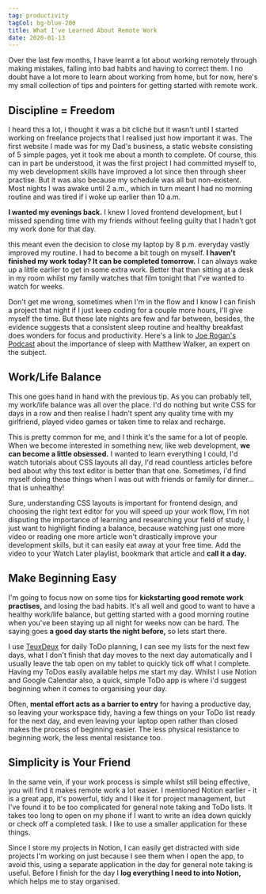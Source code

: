 ```yaml
---
tag: productivity
tagCol: bg-blue-200
title: What I've Learned About Remote Work
date: 2020-01-13
---
```


Over the last few months, I have learnt a lot about working remotely through making mistakes, falling into bad habits and having to correct them. I no doubt have a lot more to learn about working from home, but for now, here's my small collection of tips and pointers for getting started with remote work.

## Discipline = Freedom

I heard this a lot, i thought it was a bit cliché but it wasn't until I started working on freelance projects that I realised just how important it was. The first website I made was for my Dad's business, a static website consisting of 5 simple pages, yet it took me about a month to complete. Of course, this can in part be understood, it was the first project I had committed myself to, my web development skills have improved a lot since then through sheer practise. But it was also because my schedule was all but non-existent. Most nights I was awake until 2 a.m., which in turn meant I had no morning routine and was tired if i woke up earlier than 10 a.m.

**I wanted my evenings back.** I knew I loved frontend development, but I missed spending time with my friends without feeling guilty that I hadn't got my work done for that day.

this meant even the decision to close my laptop by 8 p.m. everyday vastly improved my routine. I had to become a bit tough on myself. **I haven't finished my work today? It can be completed tomorrow.** I can always wake up a little earlier to get in some extra work. Better that than sitting at a desk in my room whilst my family watches that film tonight that I've wanted to watch for weeks.

Don't get me wrong, sometimes when I'm in the flow and I know I can finish a project that night if I just keep coding for a couple more hours, I'll give myself the time. But these late nights are few and far between, besides, the evidence suggests that a consistent sleep routine and healthy breakfast does wonders for focus and productivity. Here's a link to [Joe Rogan's Podcast](https://www.youtube.com/watch?v=pwaWilO_Pig&t=2018s) about the importance of sleep with Matthew Walker, an expert on the subject.

## Work/Life Balance

This one goes hand in hand with the previous tip. As you can probably tell, my work/life balance was all over the place. I'd do nothing but write CSS for days in a row and then realise I hadn't spent any quality time with my girlfriend, played video games or taken time to relax and recharge.

This is pretty common for me, and I think it's the same for a lot of people. When we become interested in something new, like web development, **we can become a little obsessed.** I wanted to learn everything I could, I'd watch tutorials about CSS layouts all day, I'd read countless articles before bed about why this text editor is better than that one. Sometimes, i'd find myself doing these things when I was out with friends or family for dinner... that is unhealthy!

Sure, understanding CSS layouts is important for frontend design, and choosing the right text editor for you will speed up your work flow, I'm not disputing the importance of learning and researching your field of study, I just want to highlight finding a balance, because watching just one more video or reading one more article won't drastically improve your development skills, but it can easily eat away at your free time. Add the video to your Watch Later playlist, bookmark that article and **call it a day.**

## Make Beginning Easy

I'm going to focus now on some tips for **kickstarting good remote work practises,** and losing the bad habits. It's all well and good to want to have a healthy work/life balance, but getting started with a good morning routine when you've been staying up all night for weeks now can be hard. The saying goes **a good day starts the night before,** so lets start there.

I use [TeuxDeux](https://teuxdeux.com/) for daily ToDo planning, I can see my lists for the next few days, what I don't finish that day moves to the next day automatically and I usually leave the tab open on my tablet to quickly tick off what I complete. Having my ToDos easily available helps me start my day. Whilst I use Notion and Google Calendar also, a quick, simple ToDo app is where i'd suggest beginning when it comes to organising your day.

Often, **mental effort acts as a barrier to entry** for having a productive day, so leaving your workspace tidy, having a few things on your ToDo list ready for the next day, and even leaving your laptop open rather than closed makes the process of beginning easier. The less physical resistance to beginning work, the less mental resistance too.

## Simplicity is Your Friend

In the same vein, if your work process is simple whilst still being effective, you will find it makes remote work a lot easier. I mentioned Notion earlier - it is a great app, it's powerful, tidy and I like it for project management, but I've found it to be too complicated for general note taking and ToDo lists. It takes too long to open on my phone if I want to write an idea down quickly or check off a completed task. I like to use a smaller application for these things.

Since I store my projects in Notion, I can easily get distracted with side projects I'm working on just because I see them when I open the app, to avoid this, using a separate application in the day for general note taking is useful.
Before I finish for the day I **log everything I need to into Notion,** which helps me to stay organised.
